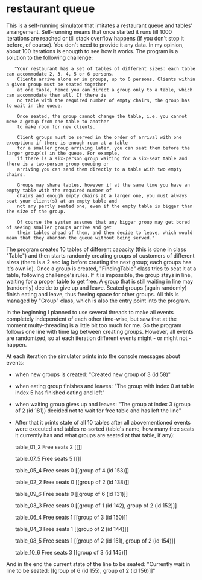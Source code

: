 # restaurant queue
 This is a self-running simulator that imitates a restaurant queue and tables' arrangement. Self-running means that once started it runs till 1000 iterations are reached or till stack overflow happens (if you don't stop it before, of course). You don't need to provide it any data. In my opinion, about 100 iterations is enougth to see how it works.
The program is a solution to the following challenge:

       "Your restaurant has a set of tables of different sizes: each table can accommodate 2, 3, 4, 5 or 6 persons.
        Clients arrive alone or in groups, up to 6 persons. Clients within a given group must be seated together
        at one table, hence you can direct a group only to a table, which can accommodate them all. If there is
        no table with the required number of empty chairs, the group has to wait in the queue.

        Once seated, the group cannot change the table, i.e. you cannot move a group from one table to another
        to make room for new clients.

        Client groups must be served in the order of arrival with one exception: if there is enough room at a table
        for a smaller group arriving later, you can seat them before the larger group(s) in the queue. For example,
        if there is a six-person group waiting for a six-seat table and there is a two-person group queuing or
        arriving you can send them directly to a table with two empty chairs.

        Groups may share tables, however if at the same time you have an empty table with the required number of
        chairs and enough empty chairs at a larger one, you must always seat your client(s) at an empty table and
        not any partly seated one, even if the empty table is bigger than the size of the group.

        Of course the system assumes that any bigger group may get bored of seeing smaller groups arrive and get
        their tables ahead of them, and then decide to leave, which would mean that they abandon the queue without being served."
        
The program creates 10 tables of different capacity (this is done in class "Table") and then starts randomly creating groups of customers of different sizes (there is a 2 sec lag  before creating the next group; each groups has it's own id). Once a group is created, "FindingTable" class tries to seat it at a table, following challenge's rules. If it is impossible, the group stays in line, waiting for a proper table to get free. A group that is still waiting in line may (randomly) decide to give up and leave. Seated groups (again randomly) finish eating and leave, thus freeing space for other groups. All this is managed by "Group" class, which is also the entry point into the program.

In the beginning I planned to use several threads to make all events completely independent of each other time-wise, but saw that at the moment multy-threading is a little bit too much for me. So the program follows one line with time lag between creating groups. However, all events are randomized, so at each iteration different events might - or might not - happen.

At each iteration the simulator prints into the console messages about events:
- when new groups is created: "Created new group of 3 (id 58)"
- when eating group finishes and leaves: "The group with index 0 at table index 5 has finished eating and left"
- when waiting group gives up and leaves: "The group at index 3 (group of 2 (id 181)) decided not to wait for free table and has left the line"
- After that it prints state of all 10 tables after all abovementioned events were executed and tables re-sorted (table's name, how many free seats it currently has and what groups are seated at that  table, if any):

  table_01_2   Free seats 2    [[]] 

   table_07_5   Free seats 5    [[]]

   table_05_4   Free seats 0    [[group of 4 (id 153)]]

   table_02_2   Free seats 0    [[group of 2 (id 138)]]

   table_09_6   Free seats 0    [[group of 6 (id 131)]]

   table_03_3   Free seats 0    [[group of 1 (id 142), group of 2 (id 152)]]

   table_06_4   Free seats 1    [[group of 3 (id 150)]]

   table_04_3   Free seats 1    [[group of 2 (id 144)]]

   table_08_5   Free seats 1    [[group of 2 (id 151), group of 2 (id 154)]]

   table_10_6   Free seats 3    [[group of 3 (id 145)]]  
   
And in the end the current state of the line to be seated: "Currently wait in line to be seated: [[group of 6 (id 155), group of 2 (id 156)]]"


   




